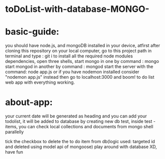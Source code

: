 # toDoList-with-database-MONGO-
# basic-guide:
you should have node.js, and mongoDB installed in your device,
atfirst after cloning this repository on your local computer, go to this project path in terminal and type : 
git i
to install all the required node modules dependencies,
open three shells,
start mongo in one by command : mongo
start mongod in another by command : mongod
start the server with the command:
node app.js or if you have nodemon installed consider "nodemon app.js" instead
then go to localhost:3000
and boom! to do list web app with everything working.

# about-app:
your current date will be generated as heading and you can add your todolist, it will be added to database by creating new db test, inside test - items, you can check local collections and documents from mongo shell parallelly

tick the checkbox to delete the to do item from db(logic used: targeted id and deleted using model api of mongoose)
play around with database XD, have fun 
